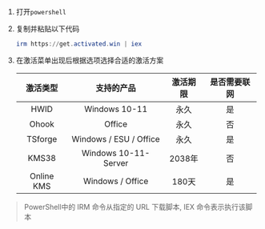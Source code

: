 1. 打开`powershell`

2. 复制并粘贴以下代码

    ```powershell
    irm https://get.activated.win | iex
    ```

    

1. 在激活菜单出现后根据选项选择合适的激活方案

    |  激活类型  |       支持的产品       | 激活期限 | 是否需要联网 |
    | :--------: | :--------------------: | :------: | :----------: |
    |    HWID    |     Windows 10-11      |   永久   |      是      |
    |   Ohook    |         Office         |   永久   |      否      |
    |  TSforge   | Windows / ESU / Office |   永久   |      是      |
    |   KMS38    |  Windows 10-11-Server  |  2038年  |      否      |
    | Online KMS |    Windows / Office    |  180天   |      是      |



> PowerShell中的 IRM 命令从指定的 URL 下载脚本, IEX 命令表示执行该脚本